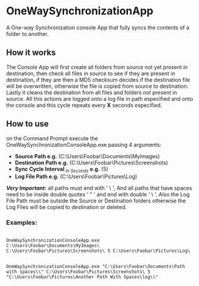 # OneWaySynchronizationApp
A One-way Synchronization console App that fully syncs the contents of a folder to another.

## How it works

The Console App will first create all folders from source not yet present in destination,
then check all files in source to see if they are present in destination, if they are then a MD5 checksum decides if the destination file will be overwritten,
otherwise the file is copied from source to destination. Lastly it cleans the destination from all files and folders not present in source.
All this actions are logged onto a log file in path especified and onto the console and this cycle repeats every **X** seconds especified.

## How to use
on the Command Prompt execute the OneWaySynchronizationConsoleApp.exe passing 4 arguments:

+ **Source Path e.g.** (C:\Users\Foobar\Documents\MyImages\)
+ **Destination Path e.g.** (C:\Users\Foobar\Pictures\Screenshots\)
+ **Sync Cycle Interval**<sub> _In Seconds_</sub> **e.g.** (5)
+ **Log File Path e.g.** (C:\Users\Foobar\Pictures\Log\)

**_Very Important:_** all paths must end with ' \ ', And all paths that have spaces need to be inside double quotes ' " ' and end with double ' \ '.
Also the Log File Path must be outside the Source or Destination folders otherwise the Log Files will be copied to destination or deleted.

### Examples:
```

OneWaySynchronizationConsoleApp.exe C:\Users\Foobar\Documents\MyImages\ C:\Users\Foobar\Pictures\Screenshots\ 5 C:\Users\Foobar\Pictures\Log\

```

```

OneWaySynchronizationConsoleApp.exe "C:\Users\Foobar\Documents\Path with spaces\\" C:\Users\Foobar\Pictures\Screenshots\ 5 "C:\Users\Foobar\Pictures\Another Path With Spaces\log\\"

```
